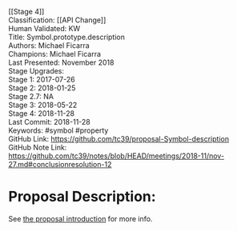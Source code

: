 [[Stage 4]]<br>Classification: [[API Change]] <br>Human Validated: KW<br>Title: Symbol.prototype.description<br>Authors: Michael Ficarra<br>Champions: Michael Ficarra<br>Last Presented: November 2018<br>Stage Upgrades:<br>Stage 1: 2017-07-26  
Stage 2: 2018-01-25  
Stage 2.7: NA  
Stage 3: 2018-05-22  
Stage 4: 2018-11-28<br>Last Commit: 2018-11-28<br>Keywords: #symbol  #property  <br>GitHub Link: https://github.com/tc39/proposal-Symbol-description <br>GitHub Note Link: https://github.com/tc39/notes/blob/HEAD/meetings/2018-11/nov-27.md#conclusionresolution-12
# Proposal Description:
See [the proposal introduction](https://tc39.github.io/proposal-Symbol-description/) for more info.
<br>